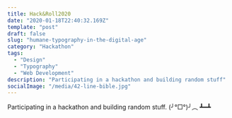 ```yaml
---
title: Hack&Roll2020
date: "2020-01-18T22:40:32.169Z"
template: "post"
draft: false
slug: "humane-typography-in-the-digital-age"
category: "Hackathon"
tags:
  - "Design"
  - "Typography"
  - "Web Development"
description: "Participating in a hackathon and building random stuff"
socialImage: "/media/42-line-bible.jpg"
---
```


Participating in a hackathon and building random stuff.
(╯°□°)╯︵ ┻━┻